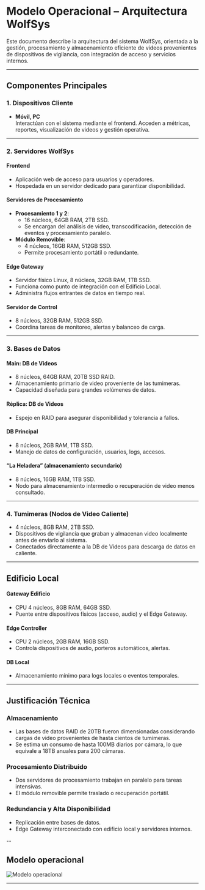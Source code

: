 # Modelo Operacional – Arquitectura WolfSys

Este documento describe la arquitectura del sistema WolfSys, orientada a la gestión, procesamiento y almacenamiento eficiente de videos provenientes de dispositivos de vigilancia, con integración de acceso y servicios internos.

---

## Componentes Principales

### 1. Dispositivos Cliente
- **Móvil, PC**  
  Interactúan con el sistema mediante el frontend. Acceden a métricas, reportes, visualización de videos y gestión operativa.

---

### 2. Servidores WolfSys

#### Frontend
- Aplicación web de acceso para usuarios y operadores.
- Hospedada en un servidor dedicado para garantizar disponibilidad.

#### Servidores de Procesamiento
- **Procesamiento 1 y 2**: 
  - 16 núcleos, 64GB RAM, 2TB SSD.
  - Se encargan del análisis de video, transcodificación, detección de eventos y procesamiento paralelo.
- **Módulo Removible**:
  - 4 núcleos, 16GB RAM, 512GB SSD.
  - Permite procesamiento portátil o redundante.

#### Edge Gateway
- Servidor físico Linux, 8 núcleos, 32GB RAM, 1TB SSD.
- Funciona como punto de integración con el Edificio Local.
- Administra flujos entrantes de datos en tiempo real.

#### Servidor de Control
- 8 núcleos, 32GB RAM, 512GB SSD.
- Coordina tareas de monitoreo, alertas y balanceo de carga.

---

### 3. Bases de Datos

#### Main: DB de Videos
- 8 núcleos, 64GB RAM, 20TB SSD RAID.
- Almacenamiento primario de video proveniente de las tumimeras.
- Capacidad diseñada para grandes volúmenes de datos.

#### Réplica: DB de Videos
- Espejo en RAID para asegurar disponibilidad y tolerancia a fallos.

#### DB Principal
- 8 núcleos, 2GB RAM, 1TB SSD.
- Manejo de datos de configuración, usuarios, logs, accesos.

#### “La Heladera” (almacenamiento secundario)
- 8 núcleos, 16GB RAM, 1TB SSD.
- Nodo para almacenamiento intermedio o recuperación de video menos consultado.

---

### 4. Tumimeras (Nodos de Video Caliente)
- 4 núcleos, 8GB RAM, 2TB SSD.
- Dispositivos de vigilancia que graban y almacenan video localmente antes de enviarlo al sistema.
- Conectados directamente a la DB de Videos para descarga de datos en caliente.

---

## Edificio Local

#### Gateway Edificio
- CPU 4 núcleos, 8GB RAM, 64GB SSD.
- Puente entre dispositivos físicos (acceso, audio) y el Edge Gateway.

#### Edge Controller
- CPU 2 núcleos, 2GB RAM, 16GB SSD.
- Controla dispositivos de audio, porteros automáticos, alertas.

#### DB Local
- Almacenamiento mínimo para logs locales o eventos temporales.

---

## Justificación Técnica

### Almacenamiento
- Las bases de datos RAID de 20TB fueron dimensionadas considerando cargas de video provenientes de hasta cientos de tumimeras.
- Se estima un consumo de hasta 100MB diarios por cámara, lo que equivale a 18TB anuales para 200 cámaras.

### Procesamiento Distribuido
- Dos servidores de procesamiento trabajan en paralelo para tareas intensivas.
- El módulo removible permite traslado o recuperación portátil.

### Redundancia y Alta Disponibilidad
- Replicación entre bases de datos.
- Edge Gateway interconectado con edificio local y servidores internos.

--

## Modelo operacional

![Modelo operacional](Diagramas/Exportados/Modelo-operacional.png)
<!-- Asegurate de que el archivo esté en la misma carpeta o ajustá la ruta -->

---
